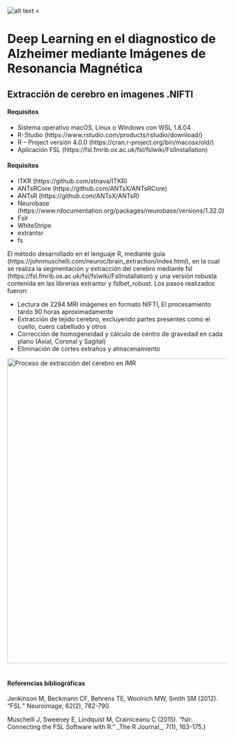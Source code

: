 ![alt text <](https://raw.githubusercontent.com/juadaves91/unir-tfm-alzheimer-diagnostic-deep-learning/main/Recursos/Imagenes/Unir_2021_logo.svg)

<div>
<h1>Deep Learning en el diagnostico de Alzheimer mediante Imágenes de Resonancia Magnética</h1>

<h2>Extracción de cerebro en imagenes .NIFTI</h2>

<h4>Requisitos</h4>
<ul>
<li>Sistema operativo macOS, Linux o Windows con WSL 1.8.04</li>
<li>R-Studio (https://www.rstudio.com/products/rstudio/download/)</li>
<li>R – Project versión 4.0.0 (https://cran.r-project.org/bin/macosx/old/)</li>
<li>Aplicación FSL (https://fsl.fmrib.ox.ac.uk/fsl/fslwiki/FslInstallation)</li>
</ul>

<h4>Requisitos</h4>
<ul>
<li>ITKR (https://github.com/stnava/ITKR)</li>
<li>ANTsRCore (https://github.com/ANTsX/ANTsRCore)</li>
<li>ANTsR (https://github.com/ANTsX/ANTsR)</li>
<li>Neurobase (https://www.rdocumentation.org/packages/neurobase/versions/1.32.0)</li>
<li>Fslr</li>
<li>WhiteStripe</li>
<li>extrantsr</li>
<li>fs</li>
</ul>

<p>
El método desarrollado en el lenguaje R, mediante guía (https://johnmuschelli.com/neuroc/brain_extraction/index.html), en la cual se realiza la segmentación y extracción del cerebro mediante fsl
(https://fsl.fmrib.ox.ac.uk/fsl/fslwiki/FslInstallation) y una versión robusta contenida en las librerías extrantsr y fslbet_robust. Los pasos realizados fueron:
</p>

<ul>
<li>Lectura de 2294 MRI imágenes en formato NIFTI, El procesamiento tardo 90 horas aproximadamente</li>
<li>Extracción de tejido cerebro, excluyendo partes presentes como el cuello, cuero cabelludo y otros</li>
<li>Corrección de homogeneidad y cálculo de centro de gravedad en cada plano (Axial, Coronal y Sagital)</li>
<li>Eliminación de cortes extraños y almacenamiento</li>
</ul>
</div>

<div>
<img
src="https://github.com/juadaves91/unir-tfm-alzheimer-diagnostic-deep-learning/blob/9c3594927eda053dd967026fbf8693584e7f9408/Recursos/Imagenes/Extraccion_cerebro.PNG"
width="1100"
height="700"
alt="Proceso de extracción del cerebro en IMR"
/>
</div>


<br/>
<div>  
<h4>Referencias bibliográficas</h4>  
<p>
Jenkinson M, Beckmann CF, Behrens TE, Woolrich MW, Smith SM (2012). “FSL.” Neuroimage, 62(2), 782-790.
</p>
<p>
Muschelli J, Sweeney E, Lindquist M, Crainiceanu C (2015). “fslr: Connecting the FSL Software with R.” _The R Journal_, 7(1), 163-175.)
</p>
</div>
